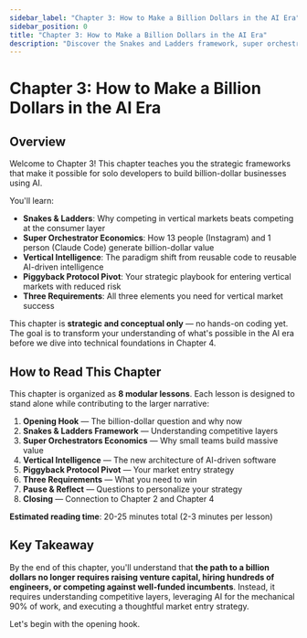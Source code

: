```yaml
---
sidebar_label: "Chapter 3: How to Make a Billion Dollars in the AI Era"
sidebar_position: 0
title: "Chapter 3: How to Make a Billion Dollars in the AI Era"
description: "Discover the Snakes and Ladders framework, super orchestrator economics, and the Piggyback Protocol Pivot strategy for building billion-dollar AI-driven businesses."
---
```


# Chapter 3: How to Make a Billion Dollars in the AI Era

## Overview

Welcome to Chapter 3! This chapter teaches you the strategic frameworks that make it possible for solo developers to build billion-dollar businesses using AI.

You'll learn:
- **Snakes & Ladders**: Why competing in vertical markets beats competing at the consumer layer
- **Super Orchestrator Economics**: How 13 people (Instagram) and 1 person (Claude Code) generate billion-dollar value
- **Vertical Intelligence**: The paradigm shift from reusable code to reusable AI-driven intelligence
- **Piggyback Protocol Pivot**: Your strategic playbook for entering vertical markets with reduced risk
- **Three Requirements**: All three elements you need for vertical market success

This chapter is **strategic and conceptual only** — no hands-on coding yet. The goal is to transform your understanding of what's possible in the AI era before we dive into technical foundations in Chapter 4.

## How to Read This Chapter

This chapter is organized as **8 modular lessons**. Each lesson is designed to stand alone while contributing to the larger narrative:

1. **Opening Hook** — The billion-dollar question and why now
2. **Snakes & Ladders Framework** — Understanding competitive layers
3. **Super Orchestrators Economics** — Why small teams build massive value
4. **Vertical Intelligence** — The new architecture of AI-driven software
5. **Piggyback Protocol Pivot** — Your market entry strategy
6. **Three Requirements** — What you need to win
7. **Pause & Reflect** — Questions to personalize your strategy
8. **Closing** — Connection to Chapter 2 and Chapter 4

**Estimated reading time**: 20-25 minutes total (2-3 minutes per lesson)

## Key Takeaway

By the end of this chapter, you'll understand that **the path to a billion dollars no longer requires raising venture capital, hiring hundreds of engineers, or competing against well-funded incumbents**. Instead, it requires understanding competitive layers, leveraging AI for the mechanical 90% of work, and executing a thoughtful market entry strategy.

Let's begin with the opening hook.

